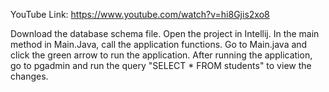 YouTube Link: https://www.youtube.com/watch?v=hi8Gjis2xo8

Download the database schema file. 
Open the project in Intellij. In the main method in Main.Java, call the application functions. 
Go to Main.java and click the green arrow to run the application.
After running the application, go to pgadmin and run the query "SELECT * FROM students" to view the changes. 
